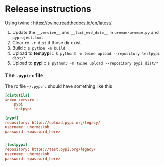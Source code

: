 # Release instructions 

Using twine : https://twine.readthedocs.io/en/latest/ 

1. Update the `__version__` and `__last_mod_date__` in `uroman/uroman.py` and `pyproject.toml`
2. Clear `rm -r dist`   if those dir exist.
3. Build :: `$ python -m build`   
4. Upload to **testpypi** ::  `$ python3 -m twine upload --repository testpypi dist/*`
5. Upload to **pypi** ::  `$ python3 -m twine upload --repository pypi dist/*`


### The `.pypirc` file

The rc file `~/.pypirc` should have something like this 
```ini
[distutils]
index-servers =
    pypi
    testpypi

[pypi]
repository: https://upload.pypi.org/legacy/
username: uhermjakob
password: <password_here>


[testpypi]
repository: https://test.pypi.org/legacy/
username: uhermjakob
password: <password_here>
```
